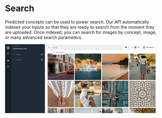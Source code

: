 # Search

Predicted concepts can be used to power search. Our API automatically indexes your inputs so that they are ready to search from the moment they are uploaded. Once indexed, you can search for images by concept, image, or many advanced search parameters.

![](../../.gitbook/assets/ready_to_search%20%281%29.jpg)

